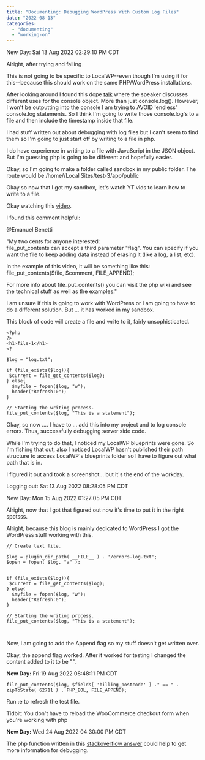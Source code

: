 ```yaml
---
title: "Documenting: Debugging WordPress With Custom Log Files"
date: "2022-08-13"
categories: 
  - "documenting"
  - "working-on"
---
```


New Day: Sat 13 Aug 2022 02:29:10 PM CDT

Alright, after trying and failing

This is not going to be specific to LocalWP--even though I'm using it for this--because this should work on the same PHP/WordPress installations.

After looking around I found this dope [talk](https://youtu.be/ss3-xXGxHhg?t=162) where the speaker discusses different uses for the console object. More than just console.log(). However, I won't be outputting into the console I am trying to AVOID 'endless' console.log statements. So I think I'm going to write those console.log's to a file and then include the timestamp inside that file.

I had stuff written out about debugging with log files but I can't seem to find them so I'm going to just start off by writing to a file in php.

I do have experience in writing to a file with JavaScript in the JSON object. But I'm guessing php is going to be different and hopefully easier.

Okay, so I'm going to make a folder called sandbox in my public folder. The route would be /home/<username>/Local Sites/test-3/app/public

Okay so now that I got my sandbox, let's watch YT vids to learn how to write to a file.

Okay watching this [video](https://www.youtube.com/watch?v=1vS2KXf0Esc&ab_channel=VeryAcademy).

I found this comment helpful:

@Emanuel Benetti

"My two cents for anyone interested:  
file\_put\_contents can accept a third parameter "flag". You can specify if you want the file to keep adding data instead of erasing it (like a log, a list, etc).

In the example of this video, it will be something like this: file\_put\_contents($file, $comment, FILE\_APPEND);

For more info about file\_put\_contents() you can visit the php wiki and see the technical stuff as well as the examples."

I am unsure if this is going to work with WordPress or I am going to have to do a different solution. But ... it has worked in my sandbox.

This block of code will create a file and write to it, fairly unsophisticated.

```
<?php
?>
<h1>file-1</h1>
<?

$log = "log.txt";

if (file_exists($log)){
 $current = file_get_contents($log);
} else{
  $myfile = fopen($log, "w");
  header("Refresh:0");
}

// Starting the writing process.
file_put_contents($log, "This is a statement");

```

Okay, so now .... I have to ... add this into my project and to log console errors. Thus, successfully debugging server side code.

While I'm trying to do that, I noticed my LocalWP blueprints were gone. So I'm fishing that out, also I noticed LocalWP hasn't published their path structure to access LocalWP's blueprints folder so I have to figure out what path that is in.

I figured it out and took a screenshot... but it's the end of the workday.

Logging out: Sat 13 Aug 2022 08:28:05 PM CDT

New Day: Mon 15 Aug 2022 01:27:05 PM CDT

Alright, now that I got that figured out now it's time to put it in the right spotsss.

Alright, because this blog is mainly dedicated to WordPress I got the WordPress stuff working with this.

```
// Create text file. 

$log = plugin_dir_path( __FILE__ ) . '/errors-log.txt'; 
$open = fopen( $log, "a" ); 


if (file_exists($log)){
 $current = file_get_contents($log);
} else{
  $myfile = fopen($log, "w");
  header("Refresh:0");
}

// Starting the writing process.
file_put_contents($log, "This is a statement");



```

Now, I am going to add the Append flag so my stuff doesn't get written over.

Okay, the append flag worked. After it worked for testing I changed the content added to it to be "".

**New Day:** Fri 19 Aug 2022 08:48:11 PM CDT

```
file_put_contents($log, $fields[ 'billing_postcode' ] ." == " . zipToState( 62711 ) . PHP_EOL, FILE_APPEND);
```

Run :e to refresh the test file.

Tidbit: You don't have to reload the WooCommerce checkout form when you're working with php

**New Day:** Wed 24 Aug 2022 04:30:00 PM CDT

The php function written in this [stackoverflow answer](https://stackoverflow.com/a/55246456) could help to get more information for debugging.
